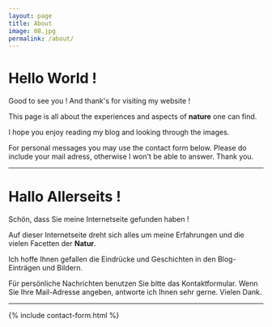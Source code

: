 ```yaml
---
layout: page
title: About
image: 08.jpg
permalink: /about/
---
```

# Hello World !

Good to see you ! And thank's for visiting my website !

This page is all about the experiences and aspects of **nature** one can find.

I hope you enjoy reading my blog and looking through the images.

For personal messages you may use the contact form below. 
Please do include your mail adress, otherwise I won't be able to answer.
Thank you.

---

# Hallo Allerseits !

Schön, dass Sie meine Internetseite gefunden haben !

Auf dieser Internetseite dreht sich alles um meine Erfahrungen und die vielen Facetten der **Natur**.

Ich hoffe Ihnen gefallen die Eindrücke und Geschichten in den Blog-Einträgen und Bildern.

Für persönliche Nachrichten benutzen Sie bitte das Kontaktformular. 
Wenn Sie Ihre Mail-Adresse angeben, antworte ich Ihnen sehr gerne.
Vielen Dank.

---

{% include contact-form.html %}
